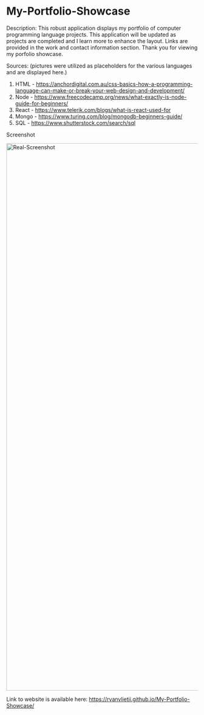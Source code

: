 # My-Portfolio-Showcase

Description: This robust application displays my portfolio of computer programming language projects. This application will be updated as projects are completed and I learn more to enhance the layout. Links are provided in the work and contact information section. Thank you for viewing my porfolio showcase.

Sources: (pictures were utilized as placeholders for the various languages and are displayed here.)

1)	HTML - https://anchordigital.com.au/css-basics-how-a-programming-language-can-make-or-break-your-web-design-and-development/ 
2)	Node - https://www.freecodecamp.org/news/what-exactly-is-node-guide-for-beginners/ 
3)	React - https://www.telerik.com/blogs/what-is-react-used-for
4)	Mongo - https://www.turing.com/blog/mongodb-beginners-guide/
5)	SQL - https://www.shutterstock.com/search/sql 

Screenshot
 
<img width="1438" alt="Real-Screenshot" src=/Users/rvanvlietii/bootcamp/Class/Week-2/homework/My-Portfolio-Showcase/screenshot.png>

Link to website is available here: https://rvanvlietii.github.io/My-Portfolio-Showcase/
